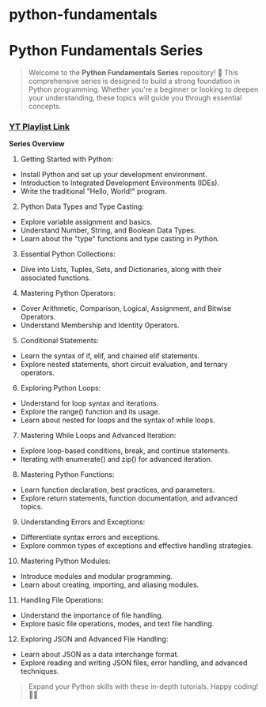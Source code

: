 # python-fundamentals

# Python Fundamentals Series

> Welcome to the **Python Fundamentals Series** repository! 🚀 This comprehensive series is designed to build a strong foundation in Python programming. Whether you're a beginner or looking to deepen your understanding, these topics will guide you through essential concepts. 

### [YT Playlist Link](#)

**Series Overview**

1. Getting Started with Python:
- Install Python and set up your development environment.
- Introduction to Integrated Development Environments (IDEs).
- Write the traditional "Hello, World!" program.

2. Python Data Types and Type Casting:
- Explore variable assignment and basics.
- Understand Number, String, and Boolean Data Types.
- Learn about the "type" functions and type casting in Python.

3. Essential Python Collections:
- Dive into Lists, Tuples, Sets, and Dictionaries, along with their associated functions.

4. Mastering Python Operators:
- Cover Arithmetic, Comparison, Logical, Assignment, and Bitwise Operators.
- Understand Membership and Identity Operators.

5. Conditional Statements:
- Learn the syntax of if, elif, and chained elif statements.
- Explore nested statements, short circuit evaluation, and ternary operators.

6. Exploring Python Loops:
- Understand for loop syntax and iterations.
- Explore the range() function and its usage.
- Learn about nested for loops and the syntax of while loops.

7. Mastering While Loops and Advanced Iteration:
- Explore loop-based conditions, break, and continue statements.
- Iterating with enumerate() and zip() for advanced iteration.

8. Mastering Python Functions:
- Learn function declaration, best practices, and parameters.
- Explore return statements, function documentation, and advanced topics.

9. Understanding Errors and Exceptions:
- Differentiate syntax errors and exceptions.
- Explore common types of exceptions and effective handling strategies.

10. Mastering Python Modules:
- Introduce modules and modular programming.
- Learn about creating, importing, and aliasing modules.

11. Handling File Operations:
- Understand the importance of file handling.
- Explore basic file operations, modes, and text file handling.

12. Exploring JSON and Advanced File Handling:
- Learn about JSON as a data interchange format.
- Explore reading and writing JSON files, error handling, and advanced techniques.

> Expand your Python skills with these in-depth tutorials. Happy coding! 🐍✨
